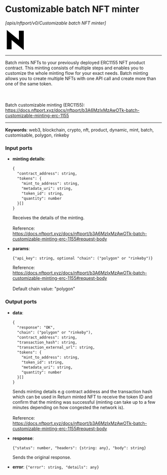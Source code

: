 # Customizable batch NFT minter

_[apis/nftport/v0/Customizable batch NFT minter]_

![icon](</assets/icons/352b98b2-6df6-4a21-93e1-a31cf5b9311d.png>)

---

Batch mints NFTs to your previously deployed ERC1155 NFT product contract. This minting consists of multiple steps and enables you to customize the whole minting flow for your exact needs. Batch minting allows you to create multiple NFTs with one API call and create more than one of the same token.<br>
<br>
<br>
<br>
Batch customizable minting (ERC1155):<br>
https://docs.nftport.xyz/docs/nftport/b3A6MzIxMzAwOTk-batch-customizable-minting-erc-1155<br>

---

__Keywords__: web3, blockchain, crypto, nft, product, dynamic, mint, batch, customisable, polygon, rinkeby

### Input ports

* __minting details__: 
    ```
    {
      "contract_address": string,
      "tokens": {
        "mint_to_address": string,
        "metadata_uri": string,
        "token_id": string,
        "quantity": number
      }[]
    }
    ```

    Receives the details of the minting.<br>
    <br>
    Reference:<br>
    https://docs.nftport.xyz/docs/nftport/b3A6MzIxMzAwOTk-batch-customizable-minting-erc-1155#request-body<br>


* __params__: 
    ```
    {"api_key": string, optional "chain": ("polygon" or "rinkeby")}
    ```

    Reference:<br>
    https://docs.nftport.xyz/docs/nftport/b3A6MzIxMzAwOTk-batch-customizable-minting-erc-1155#request-body<br>
    <br>
    Default chain value: "polygon"<br>

### Output ports

* __data__: 
    ```
    {
      "response": "OK",
      "chain": ("polygon" or "rinkeby"),
      "contract_address": string,
      "transaction_hash": string,
      "transaction_external_url": string,
      "tokens": {
        "mint_to_address": string,
        "token_id": string,
        "metadata_uri": string,
        "quantity": number
      }[]
    }
    ```

    Sends minting details e.g contract address and the transaction hash which can be used in Return minted NFT to receive the token ID and confirm that the minting was successful (minting can take up to a few minutes depending on how congested the network is).<br>
    <br>
    Reference:<br>
    https://docs.nftport.xyz/docs/nftport/b3A6MzIxMzAwOTk-batch-customizable-minting-erc-1155#request-body<br>


* __response__: 
    ```
    {"status": number, "headers": {string: any}, "body": string}
    ```

    Sends the original response.<br>


* __error__: ` {"error": string, "details": any} `

